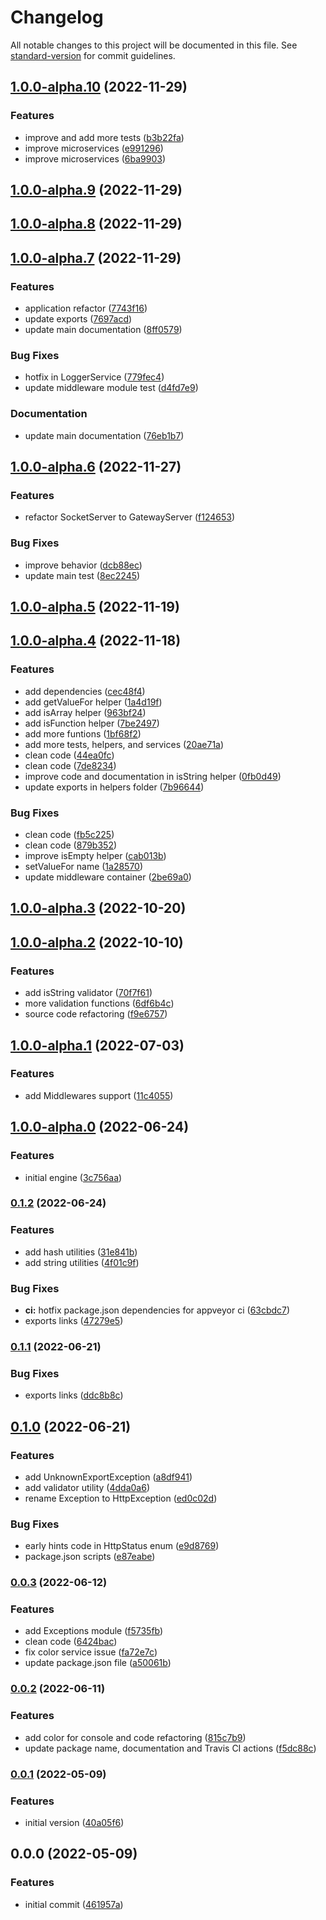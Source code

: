 # Changelog

All notable changes to this project will be documented in this file. See [standard-version](https://github.com/conventional-changelog/standard-version) for commit guidelines.

## [1.0.0-alpha.10](https://github.com/ialopezg/corejs/compare/v1.0.0-alpha.9...v1.0.0-alpha.10) (2022-11-29)


### Features

* improve and add more tests ([b3b22fa](https://github.com/ialopezg/corejs/commits/b3b22fa9ec2e975abace15f3d760ed6d0046c881))
* improve microservices ([e991296](https://github.com/ialopezg/corejs/commits/e991296a8dd26f9bf5daa7e9f7013014c542c4eb))
* improve microservices ([6ba9903](https://github.com/ialopezg/corejs/commits/6ba990357893a3bdca73933cfaa35b116c5353ea))

## [1.0.0-alpha.9](https://github.com/ialopezg/corejs/compare/v1.0.0-alpha.8...v1.0.0-alpha.9) (2022-11-29)

## [1.0.0-alpha.8](https://github.com/ialopezg/corejs/compare/v1.0.0-alpha.7...v1.0.0-alpha.8) (2022-11-29)

## [1.0.0-alpha.7](https://github.com/ialopezg/corejs/compare/v1.0.0-alpha.6...v1.0.0-alpha.7) (2022-11-29)


### Features

* application refactor ([7743f16](https://github.com/ialopezg/corejs/commits/7743f16d667f2397dd09c1fd0ec4f3e070d84bac))
* update exports ([7697acd](https://github.com/ialopezg/corejs/commits/7697acd2904c8b82a9118cdfac1038164843ee86))
* update main documentation ([8ff0579](https://github.com/ialopezg/corejs/commits/8ff0579dd779bf2a56455f4d5eacd7fad99b4424))


### Bug Fixes

* hotfix in LoggerService ([779fec4](https://github.com/ialopezg/corejs/commits/779fec488af3b4d1d297fe43aa7471d58ff85288))
* update middleware module test ([d4fd7e9](https://github.com/ialopezg/corejs/commits/d4fd7e91fc5cfa1b06121db295e71fa4412df620))


### Documentation

* update main documentation ([76eb1b7](https://github.com/ialopezg/corejs/commits/76eb1b72abf7b27d8607a00aad6be09b945d5ad8))

## [1.0.0-alpha.6](https://github.com/ialopezg/corejs/compare/v1.0.0-alpha.5...v1.0.0-alpha.6) (2022-11-27)


### Features

* refactor SocketServer to GatewayServer ([f124653](https://github.com/ialopezg/corejs/commits/f12465304897fd851d0e234f3e1aacfe80e319f2))


### Bug Fixes

* improve behavior ([dcb88ec](https://github.com/ialopezg/corejs/commits/dcb88ec83857d41bffaf1e59e84d091ea103c0ff))
* update main test ([8ec2245](https://github.com/ialopezg/corejs/commits/8ec22455c416aedeb344ea3b0acd6f356504d317))

## [1.0.0-alpha.5](https://github.com/ialopezg/corejs/compare/v1.0.0-alpha.4...v1.0.0-alpha.5) (2022-11-19)

## [1.0.0-alpha.4](https://github.com/ialopezg/corejs/compare/v1.0.0-alpha.3...v1.0.0-alpha.4) (2022-11-18)


### Features

* add dependencies ([cec48f4](https://github.com/ialopezg/corejs/commits/cec48f468bb7d08f903c91897757fb996130767d))
* add getValueFor helper ([1a4d19f](https://github.com/ialopezg/corejs/commits/1a4d19f8c42123cefa4a5a766d62be2141e305f1))
* add isArray helper ([963bf24](https://github.com/ialopezg/corejs/commits/963bf24fc8ce1a565602e5262095b2d3d0e64472))
* add isFunction helper ([7be2497](https://github.com/ialopezg/corejs/commits/7be2497688d1834e947667a6ea8c9ca97f0b0556))
* add more funtions ([1bf68f2](https://github.com/ialopezg/corejs/commits/1bf68f21bb50d3efe784d838cb0393bcc4a124ec))
* add more tests, helpers, and services ([20ae71a](https://github.com/ialopezg/corejs/commits/20ae71aaa16ef12aa251ca06a6885d901f97de83))
* clean code ([44ea0fc](https://github.com/ialopezg/corejs/commits/44ea0fce9396c6a716371967da51589cbbf6e13e))
* clean code ([7de8234](https://github.com/ialopezg/corejs/commits/7de823412f3762248cb506cfc80eefe6c9437091))
* improve code and documentation in isString helper ([0fb0d49](https://github.com/ialopezg/corejs/commits/0fb0d497184767c10a2df804a3a0d67dc0e571b2))
* update exports in helpers folder ([7b96644](https://github.com/ialopezg/corejs/commits/7b966444e65b503a5fc5b3400b7123997c19c418))


### Bug Fixes

* clean code ([fb5c225](https://github.com/ialopezg/corejs/commits/fb5c22519f592721fb7d5ec63046ec5f2bde3c7b))
* clean code ([879b352](https://github.com/ialopezg/corejs/commits/879b352b7daafc94076dd8e11f3b7b10d1f1391d))
* improve isEmpty helper ([cab013b](https://github.com/ialopezg/corejs/commits/cab013b4b0dc273008179fd5d8505ba66ef980c7))
* setValueFor name ([1a28570](https://github.com/ialopezg/corejs/commits/1a285708f03230ac2dcf68591718128293d7b67d))
* update middleware container ([2be69a0](https://github.com/ialopezg/corejs/commits/2be69a0b47f94719dde4d05042644adda0c29120))

## [1.0.0-alpha.3](https://github.com/ialopezg/corejs/compare/v1.0.0-alpha.2...v1.0.0-alpha.3) (2022-10-20)

## [1.0.0-alpha.2](https://github.com/ialopezg/corejs/compare/v1.0.0-alpha.1...v1.0.0-alpha.2) (2022-10-10)


### Features

* add isString validator ([70f7f61](https://github.com/ialopezg/corejs/commits/70f7f61564550f3a7b0776f3b3ae66a0d0a833cb))
* more validation functions ([6df6b4c](https://github.com/ialopezg/corejs/commits/6df6b4cd340e4f3407b8cf2831c2ac6fd09d249e))
* source code refactoring ([f9e6757](https://github.com/ialopezg/corejs/commits/f9e6757a381b49625c0ed43913acbf36030f690c))

## [1.0.0-alpha.1](https://github.com/ialopezg/corejs/compare/v1.0.0-alpha.0...v1.0.0-alpha.1) (2022-07-03)


### Features

* add Middlewares support ([11c4055](https://github.com/ialopezg/corejs/commits/11c40555da43190c113d852c39aa0f1dc6574603))

## [1.0.0-alpha.0](https://github.com/ialopezg/corejs/compare/v0.1.2...v1.0.0-alpha.0) (2022-06-24)


### Features

* initial engine ([3c756aa](https://github.com/ialopezg/corejs/commits/3c756aa03c7266510307e62d07f5effb66dd846f))

### [0.1.2](https://github.com/ialopezg/corejs/compare/v0.1.1...v0.1.2) (2022-06-24)


### Features

* add hash utilities ([31e841b](https://github.com/ialopezg/corejs/commits/31e841b46ccd4fe434d8dd7ba0c52562d27d6d1c))
* add string utilities ([4f01c9f](https://github.com/ialopezg/corejs/commits/4f01c9f1523b9cc0ddc330e14e62b31841c03792))


### Bug Fixes

* **ci:** hotfix package.json dependencies for appveyor ci ([63cbdc7](https://github.com/ialopezg/corejs/commits/63cbdc754e7bd7020461237e8d205878b007c168))
* exports links ([47279e5](https://github.com/ialopezg/corejs/commits/47279e5a26041f496434039cadc991ca3f0e857f))

### [0.1.1](https://github.com/ialopezg/corejs/compare/v0.1.0...v0.1.1) (2022-06-21)


### Bug Fixes

* exports links ([ddc8b8c](https://github.com/ialopezg/corejs/commits/ddc8b8cb888ba0ccdfabe03677d605e88e35df22))

## [0.1.0](https://github.com/ialopezg/corejs/compare/v0.0.3...v0.1.0) (2022-06-21)


### Features

* add UnknownExportException ([a8df941](https://github.com/ialopezg/corejs/commits/a8df941db348dd00c6b3abdeaceaedd0bef3b382))
* add validator utility ([4dda0a6](https://github.com/ialopezg/corejs/commits/4dda0a6d8a1f9bf97a5240b7e4ad9f3b90f9b652))
* rename Exception to HttpException ([ed0c02d](https://github.com/ialopezg/corejs/commits/ed0c02d6322a6e3d98d4e1ee0765ef8af315a51e))


### Bug Fixes

* early hints code in HttpStatus enum ([e9d8769](https://github.com/ialopezg/corejs/commits/e9d876909e4cb8a747954b8f71ae4015e759baca))
* package.json scripts ([e87eabe](https://github.com/ialopezg/corejs/commits/e87eabe8776df47136ae2b2a0b0adb2d7a29cce4))

### [0.0.3](https://github.com/ialopezg/corejs/compare/v0.0.2...v0.0.3) (2022-06-12)


### Features

* add Exceptions module ([f5735fb](https://github.com/ialopezg/corejs/commits/f5735fb391ffb796497636f8b247e8ab9f7a921c))
* clean code ([6424bac](https://github.com/ialopezg/corejs/commits/6424bacddcb373ffd5d9914a276a0f55b9756be7))
* fix color service issue ([fa72e7c](https://github.com/ialopezg/corejs/commits/fa72e7ce1a44763c403cfe3c435e1edf5d89848e))
* update package.json file ([a50061b](https://github.com/ialopezg/corejs/commits/a50061b5039d72ba67b2c749e28019808d9fb409))

### [0.0.2](https://github.com/ialopezg/corejs/compare/v0.0.1...v0.0.2) (2022-06-11)


### Features

* add color for console and code refactoring ([815c7b9](https://github.com/ialopezg/corejs/commits/815c7b908738dcf25505bc594bc86b2093d5091a))
* update package name, documentation and Travis CI actions ([f5dc88c](https://github.com/ialopezg/corejs/commits/f5dc88c439b7213710a7f31c3ff776569f397672))

### [0.0.1](https://github.com/ialopezg/corejs/compare/v0.0.0...v0.0.1) (2022-05-09)


### Features

* initial version ([40a05f6](https://github.com/ialopezg/corejs/commits/40a05f6afc03ddbb3f69b624c5568d09964756e7))

## 0.0.0 (2022-05-09)


### Features

* initial commit ([461957a](https://github.com/ialopezg/corejs/commits/461957a09a63b9fbcb566fe756579f72fc3ee864))
